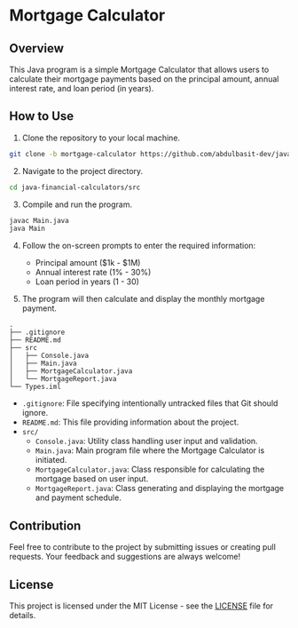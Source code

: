 # Mortgage Calculator

## Overview

This Java program is a simple Mortgage Calculator that allows users to calculate their mortgage payments based on the principal amount, annual interest rate, and loan period (in years).

## How to Use

1. Clone the repository to your local machine.

```bash
git clone -b mortgage-calculator https://github.com/abdulbasit-dev/java-financial-calculators.git
```

2. Navigate to the project directory.

```bash
cd java-financial-calculators/src
```

3. Compile and run the program.

```bash
javac Main.java
java Main
```

4. Follow the on-screen prompts to enter the required information:

   - Principal amount ($1k - $1M)
   - Annual interest rate (1% - 30%)
   - Loan period in years (1 - 30)

5. The program will then calculate and display the monthly mortgage payment.

```plaintext
.
├── .gitignore
├── README.md
├── src
│   ├── Console.java
│   ├── Main.java
│   ├── MortgageCalculator.java
│   └── MortgageReport.java
└── Types.iml
```

- `.gitignore`: File specifying intentionally untracked files that Git should ignore.
- `README.md`: This file providing information about the project.
- `src/`
  - `Console.java`: Utility class handling user input and validation.
  - `Main.java`: Main program file where the Mortgage Calculator is initiated.
  - `MortgageCalculator.java`: Class responsible for calculating the mortgage based on user input.
  - `MortgageReport.java`: Class generating and displaying the mortgage and payment schedule.


## Contribution

Feel free to contribute to the project by submitting issues or creating pull requests. Your feedback and suggestions are always welcome!

## License

This project is licensed under the MIT License - see the [LICENSE](LICENSE) file for details.